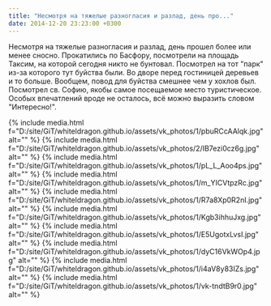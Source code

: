 ```yaml
---
title: "Несмотря на тяжелые разногласия и разлад, день про..."
date: 2014-12-20 23:23:00 +0300
---
```


Несмотря на тяжелые разногласия и разлад, день прошел более или менее сносно. Прокатились по Басфору, посмотрели на площадь Таксим, на которой сегодня никто не бунтовал. Посмотрел на тот "парк" из-за которого тут буйства были. Во дворе перед гостиницей деревьев и то больше. Вообщем, повод для буйства смешнее чем у хохлов был. Посмотрел св. Софию, якобы самое посещаемое место туристическое. Особых впечатлений вроде не осталось, всё можно выразить словом "Интересно!".


{% include media.html f="D:/site/GiT/whiteldragon.github.io/assets/vk_photos/1/pbuRCcAAlqk.jpg" alt="" %}
{% include media.html f="D:/site/GiT/whiteldragon.github.io/assets/vk_photos/2/IB7ezi0cz6g.jpg" alt="" %}
{% include media.html f="D:/site/GiT/whiteldragon.github.io/assets/vk_photos/1/pL_L_Aoo4ps.jpg" alt="" %}
{% include media.html f="D:/site/GiT/whiteldragon.github.io/assets/vk_photos/1/m_YICVtpzRc.jpg" alt="" %}
{% include media.html f="D:/site/GiT/whiteldragon.github.io/assets/vk_photos/1/R7a8Xp0R2nI.jpg" alt="" %}
{% include media.html f="D:/site/GiT/whiteldragon.github.io/assets/vk_photos/1/Kgb3ihhuJxg.jpg" alt="" %}
{% include media.html f="D:/site/GiT/whiteldragon.github.io/assets/vk_photos/1/E5UgotxLvsI.jpg" alt="" %}
{% include media.html f="D:/site/GiT/whiteldragon.github.io/assets/vk_photos/1/dyC16VkWOp4.jpg" alt="" %}
{% include media.html f="D:/site/GiT/whiteldragon.github.io/assets/vk_photos/1/i4aV8y83IZs.jpg" alt="" %}
{% include media.html f="D:/site/GiT/whiteldragon.github.io/assets/vk_photos/1/vk-tndtB9r0.jpg" alt="" %}
